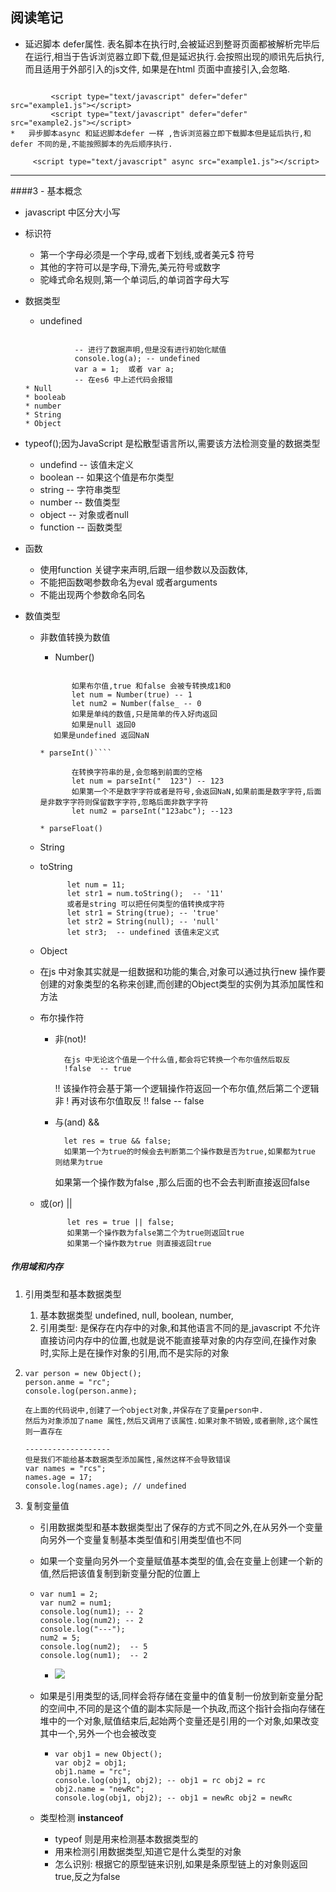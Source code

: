 阅读笔记
-----
*	延迟脚本 defer属性. 表名脚本在执行时,会被延迟到整哥页面都被解析完毕后在运行,相当于告诉浏览器立即下载,但是延迟执行.会按照出现的顺讯先后执行,而且适用于外部引入的js文件, 如果是在html 页面中直接引入,会忽略.
```

		 <script type="text/javascript" defer="defer" src="example1.js"></script>  
		 <script type="text/javascript" defer="defer" src="example2.js"></script>   
*	异步脚本async 和延迟脚本defer 一样 ,告诉浏览器立即下载脚本但是延后执行,和defer 不同的是,不能按照脚本的先后顺序执行.
```

		 <script type="text/javascript" async src="example1.js"></script> 

---
####3 - 基本概念
* javascript 中区分大小写
* 标识符
	* 第一个字母必须是一个字母,或者下划线,或者美元$ 符号
	* 其他的字符可以是字母,下滑先,美元符号或数字
	* 驼峰式命名规则,第一个单词后,的单词首字母大写
* 数据类型
	* undefined 
	 ```
		
				-- 进行了数据声明,但是没有进行初始化赋值
				console.log(a);	-- undefined
				var a = 1;  或者 var a; 
				-- 在es6 中上述代码会报错
	* Null
	* booleab
	* number
	* String
	* Object
	```
* typeof();因为JavaScript 是松散型语言所以,需要该方法检测变量的数据类型
	* undefind  --  该值未定义
	* boolean 	-- 如果这个值是布尔类型
	* string	-- 字符串类型
	* number	-- 数值类型
	* object	-- 对象或者null
	* function	-- 函数类型
	
*	函数
	*	使用function 关键字来声明,后跟一组参数以及函数体,
	*	不能把函数喝参数命名为eval 或者arguments
	*	不能出现两个参数命名同名
* 数值类型
	* 非数值转换为数值
		* Number() 
	
		 ````
			
				如果布尔值,true 和false 会被专转换成1和0
				let num = Number(true) -- 1
				let num2 = Number(false_ -- 0
				如果是单纯的数值,只是简单的传入好肉返回
				如果是null 返回0
			如果是undefined 返回NaN 
		
		* parseInt()````
			
				在转换字符串的是,会忽略到前面的空格
				let num = parseInt("  123") -- 123
				如果第一个不是数字字符或者是符号,会返回NaN,如果前面是数字字符,后面是非数字字符则保留数字字符,忽略后面非数字字符
				let num2 = parseInt("123abc"); --123	
			
		* parseFloat()
	
	* String
	* toString
	
				let num = 11;
				let str1 = num.toString();  -- '11'
				或者是string 可以把任何类型的值转换成字符
				let str1 = String(true); -- 'true'
				let str2 = String(null); -- 'null'
				let str3;  -- undefined 该值未定义式
	*  Object
		
	*  在js 中对象其实就是一组数据和功能的集合,对象可以通过执行new 操作要创建的对象类型的名称来创建,而创建的Object类型的实例为其添加属性和方法
		
	* 布尔操作符
		* 非(not)!
	
				在js 中无论这个值是一个什么值,都会将它转换一个布尔值然后取反
				!false	-- true
				
			!! 该操作符会基于第一个逻辑操作符返回一个布尔值,然后第二个逻辑非 ! 再对该布尔值取反
				!! false -- false
	
		* 与(and) &&
		
				let res = true && false;
				如果第一个为true的时候会去判断第二个操作数是否为true,如果都为true 则结果为true
			如果第一个操作数为false ,那么后面的也不会去判断直接返回false
		
	* 或(or) ||
	
	
				let res = true || false;
				如果第一个操作数为false第二个为true则返回true
				如果第一个操作数为true 则直接返回true
	

##### 作用域和内存

1. 引用类型和基本数据类型

   1. 基本数据类型 undefined, null, boolean, number, 
   2. 引用类型: 是保存在内存中的对象,和其他语言不同的是,javascript 不允许直接访问内存中的位置,也就是说不能直接草对象的内存空间,在操作对象时,实际上是在操作对象的引用,而不是实际的对象

2. ```
   var person = new Object();
   person.anme = "rc";
   console.log(person.anme);
   
   在上面的代码说中,创建了一个object对象,并保存在了变量person中.
   然后为对象添加了name 属性,然后又调用了该属性.如果对象不销毁,或者删除,这个属性则一直存在
   
   -------------------
   但是我们不能给基本数据类型添加属性,虽然这样不会导致错误
   var names = "rcs";
   names.age = 17;
   console.log(names.age); // undefined
   
   ```

3. 复制变量值

   - 引用数据类型和基本数据类型出了保存的方式不同之外,在从另外一个变量向另外一个变量复制基本类型值和引用类型值也不同

   - 如果一个变量向另外一个变量赋值基本类型的值,会在变量上创建一个新的值,然后把该值复制到新变量分配的位置上

   - ```
     var num1 = 2;
     var num2 = num1;
     console.log(num1); -- 2
     console.log(num2); -- 2
     console.log("---");
     num2 = 5;
     console.log(num2);  -- 5
     console.log(num1);  -- 2
     ```

     - ![](C:\Users\chenr\Desktop\阅读\javascript高级程序设计\变量.png) 

   - 如果是引用类型的话,同样会将存储在变量中的值复制一份放到新变量分配的空间中,不同的是这个值的副本实际是一个执政,而这个指针会指向存储在堆中的一个对象,赋值结束后,起始两个变量还是引用的一个对象,如果改变其中一个,另外一个也会被改变		

     - ```
       var obj1 = new Object();
       var obj2 = obj1;
       obj1.name = "rc";
       console.log(obj1, obj2); -- obj1 = rc obj2 = rc
       obj2.name = "newRc";
       console.log(obj1, obj2); -- obj1 = newRc obj2 = newRc
       ```

   - 类型检测 **instanceof**

     - typeof 则是用来检测基本数据类型的
     -  用来检测引用数据类型,知道它是什么类型的对象
       - 怎么识别: 根据它的原型链来识别,如果是条原型链上的对象则返回true,反之为false

